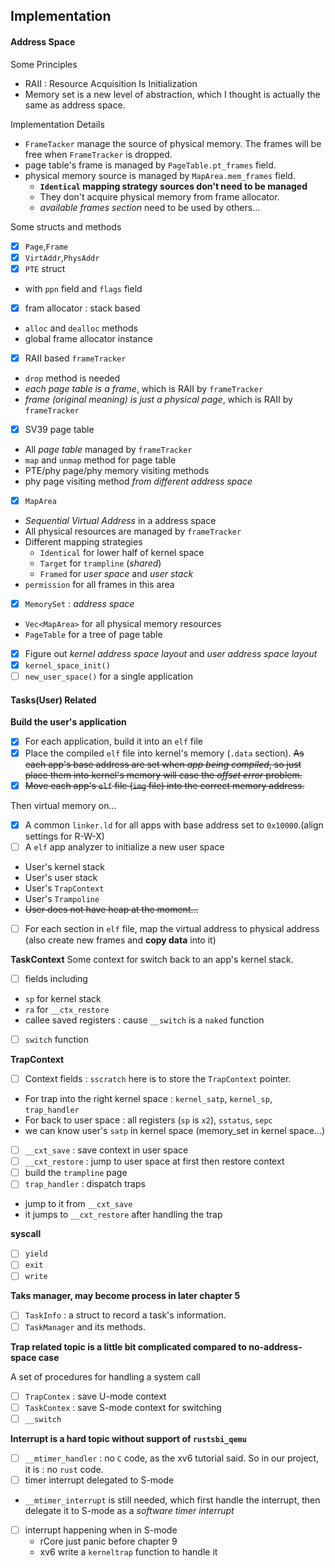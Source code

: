 ## Implementation

#### Address Space

Some Principles
- RAII : Resource Acquisition Is Initialization
- Memory set is a new level of abstraction, which I thought is actually the same as address space.

Implementation Details
- `FrameTacker` manage the source of physical memory. The frames will be free when `FrameTracker` is dropped.
- page table's frame is managed by `PageTable.pt_frames` field.
- physical memory source is managed by `MapArea.mem_frames` field.
  - **`Identical` mapping strategy sources don't need to be managed**
  - They don't acquire physical memory from frame allocator.
  - *available frames section* need to be used by others...

Some structs and methods

- [x] `Page`,`Frame`
- [x] `VirtAddr`,`PhysAddr`
- [x] `PTE` struct
 - with `ppn` field and `flags` field
- [x] fram allocator : stack based
 - `alloc` and `dealloc` methods
 - global frame allocator instance

- [x] RAII based `frameTracker`
 - `drop` method is needed
 - *each page table is a frame*, which is RAII by `frameTracker`
 - *frame (original meaning) is just a physical page*, which is RAII by `frameTracker`

- [x] SV39 page table
 - All *page table* managed by `frameTracker`  
 - `map` and `unmap` method for page table
 - PTE/phy page/phy memory visiting methods
 - phy page visiting method *from different address space*


- [x] `MapArea`
 - *Sequential Virtual Address* in a address space
 - All physical resources are managed by `frameTracker`
 - Different mapping strategies
   - `Identical` for lower half of kernel space
   - `Target` for `trampline` (*shared*)
   - `Framed` for *user space* and *user stack*
 - `permission` for all frames in this area


- [x] `MemorySet` : *address space*
 - `Vec<MapArea>` for all physical memory resources
 - `PageTable` for a tree of page table

- [x] Figure out *kernel address space layout* and *user address space layout*
- [x] `kernel_space_init()`
- [ ] `new_user_space()` for a single application

#### Tasks(User) Related

**Build the user's application**

- [x] For each application, build it into an `elf` file
- [x] Place the compiled `elf` file into kernel's memory (`.data` section). ~~As each app's base address are set when *app being compiled*, so just place them into kernel's memory will case the *offset error* problem.~~
- [x] ~~Move each app's `elf` file (`img` file) into the correct memory address.~~

Then virtual memory on...

- [x] A common `linker.ld` for all apps with base address set to `0x10000`.(align settings for R-W-X)
- [ ] A `elf` app analyzer to initialize a new user space
 - User's kernel stack
 - User's user stack
 - User's `TrapContext`
 - User's `Trampoline`
 - ~~User does not have heap at the moment...~~
- [ ] For each section in `elf` file, map the virtual address to physical address (also create new frames and **copy data** into it)

**TaskContext**
Some context for switch back to an app's kernel stack.

- [ ] fields including
 - `sp` for kernel stack
 - `ra` for `__ctx_restore`
 - callee saved registers : cause `__switch` is a `naked` function
- [ ] `switch` function


**TrapContext**

- [ ] Context fields : `sscratch` here is to store the `TrapContext` pointer.
 - For trap into the right kernel space : `kernel_satp`, `kernel_sp`, `trap_handler`
 - For back to user space : all registers (`sp` is `x2`), `sstatus`, `sepc`
 - we can know user's `satp` in kernel space (memory_set in kernel space...)

- [ ] `__cxt_save` : save context in user space
- [ ] `__cxt_restore` : jump to user space at first then restore context
- [ ] build the `trampline` page
- [ ] `trap_handler` : dispatch traps
 - jump to it from `__cxt_save`
 - it jumps to `__cxt_restore` after handling the trap

**syscall**

- [ ] `yield`
- [ ] `exit`
- [ ] `write`

**Taks manager, may become process in later chapter 5**

- [ ] `TaskInfo` : a struct to record a task's information.
- [ ] `TaskManager` and its methods.

**Trap related topic is a little bit complicated compared to no-address-space case**

A set of procedures for handling a system call

- [ ] `TrapContex` : save U-mode context
- [ ] `TaskContex` : save S-mode context for switching
- [ ] `__switch`

**Interrupt is a hard topic without support of `rustsbi_qemu`**

- [ ] `__mtimer_handler` : no `C` code, as the xv6 tutorial said.
  So in our project, it is : no `rust` code.
- [ ] timer interrupt delegated to S-mode
 - `__mtimer_interrupt` is still needed, which first handle the interrupt, then delegate it to S-mode as a *software timer interrupt*
- [ ] interrupt happening when in S-mode
  - rCore just panic before chapter 9
  - xv6 write a `kerneltrap` function to handle it